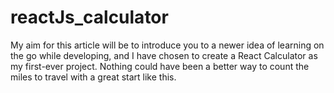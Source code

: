 # reactJs_calculator
My aim for this article will be to introduce you to a newer idea of learning on the go while developing, and I have chosen to create a React Calculator as my first-ever project. Nothing could have been a better way to count the miles to travel with a great start like this.
